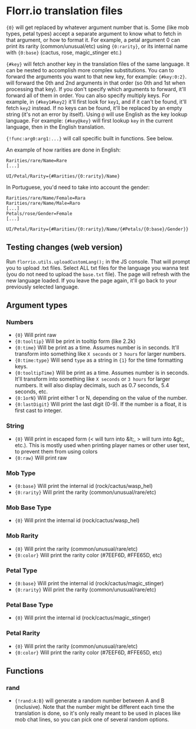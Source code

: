 # Florr.io translation files

`{0}` will get replaced by whatever argument number that is. Some (like mob types, petal types) accept a separate argument to know what to fetch in that argument, or how to format it. For example, a petal argument 0 can print its rarity (common/unusual/etc) using `{0:rarity}`, or its internal name with `{0:base}` (cactus, rose, magic_stinger etc.)

`{#key}` will fetch another key in the translation files of the same language. It can be nested to accomplish more complex substitutions. You can to forward the arguments you want to that new key, for example: `{#key:0:2}`. will forward the 0th and 2nd arguments in that order (so 0th and 1st when processing that key). If you don't specify which arguments to forward, it'll forward all of them in order. You can also specify multiply keys. For example, in `{#key1#key2}` it'll first look for `key1`, and if it can't be found, it'll fetch `key2` instead. If no keys can be found, it'll be replaced by an empty string (it's not an error by itself). Using `@` will use English as the key lookup language. For example: `{#key@key}` will first lookup `key` in the current language, then in the English translation.

`{!func:arg0:arg1:...}` will call specific built in functions. See below.


An example of how rarities are done in English:
```
Rarities/rare/Name=Rare
[...]

UI/Petal/Rarity={#Rarities/{0:rarity}/Name}
```

In Portuguese, you'd need to take into account the gender:

```
Rarities/rare/Name/Female=Rara
Rarities/rare/Name/Male=Raro
[...]
Petals/rose/Gender=Female
[...]

UI/Petal/Rarity={#Rarities/{0:rarity}/Name/{#Petals/{0:base}/Gender}}
```

## Testing changes (web version)

Run `florrio.utils.uploadCustomLang();` in the JS console. That will prompt you to upload .txt files. Select ALL txt files for the language you wanna test (you do not need to upload the `base.txt` file). The page will refresh with the new language loaded. If you leave the page again, it'll go back to your previously selected language.

## Argument types

### Numbers
- `{0}` Will print raw
- `{0:tooltip}` Will be print in tooltip form (like 2.2k)
- `{0:time}` Will be print as a time. Assumes number is in seconds. It'll transform into something like `X seconds` or `3 hours` for larger numbers.
- `{0:time:type}` Will send `type` as a string in `{1}` for the time formatting keys.
- `{0:tooltipTime}` Will be print as a time. Assumes number is in seconds. It'll transform into something like `X seconds` or `3 hours` for larger numbers. It will also display decimals, such as 0.7 seconds, 5.4 seconds, etc.
- `{0:1orN}` Will print either 1 or N, depending on the value of the number.
- `{0:lastDigit}` Will print the last digit (0-9). If the number is a float, it is first cast to integer.

### String
- `{0}` Will print in escaped form (< will turn into &amp;lt;, > will turn into &amp;gt;, etc.). This is mostly used when printing player names or other user text, to prevent them from using colors
- `{0:raw}` Will print raw

### Mob Type
- `{0:base}` Will print the internal id (rock/cactus/wasp_hel)
- `{0:rarity}` Will print the rarity (common/unusual/rare/etc)

### Mob Base Type
- `{0}` Will print the internal id (rock/cactus/wasp_hel)

### Mob Rarity
- `{0}` Will print the rarity (common/unusual/rare/etc)
- `{0:color}` Will print the rarity color (#7EEF6D, #FFE65D, etc)

### Petal Type
- `{0:base}` Will print the internal id (rock/cactus/magic_stinger)
- `{0:rarity}` Will print the rarity (common/unusual/rare/etc)

### Petal Base Type
- `{0}` Will print the internal id (rock/cactus/magic_stinger)

### Petal Rarity
- `{0}` Will print the rarity (common/unusual/rare/etc)
- `{0:color}` Will print the rarity color (#7EEF6D, #FFE65D, etc)

## Functions

### rand
- `{!rand:A:B}` will generate a random number between A and B (inclusive). Note that the number might be different each time the translation is done, so it's only really meant to be used in places like mob chat lines, so you can pick one of several random options.
